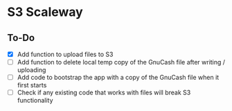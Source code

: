 # S3 Scaleway

## To-Do
- [x] Add function to upload files to S3
- [ ] Add function to delete local temp copy of the GnuCash file after writing / uploading
- [ ] Add code to bootstrap the app with a copy of the GnuCash file when it first starts
- [ ] Check if any existing code that works with files will break S3 functionality
